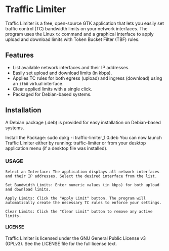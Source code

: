 # Traffic Limiter

Traffic Limiter is a free, open-source GTK application that lets you easily set traffic control (TC) bandwidth limits on your network interfaces. The program uses the Linux `tc` command and a graphical interface to apply upload and download limits with Token Bucket Filter (TBF) rules.

## Features

- List available network interfaces and their IP addresses.
- Easily set upload and download limits (in kbps).
- Applies TC rules for both egress (upload) and ingress (download) using an `ifb0` virtual interface.
- Clear applied limits with a single click.
- Packaged for Debian-based systems.

## Installation
A Debian package (.deb) is provided for easy installation on Debian-based systems.

Install the Package:
    sudo dpkg -i traffic-limiter_1.0.deb
You can now launch Traffic Limiter either by running:
    traffic-limiter
or from your desktop application menu (if a desktop file was installed).

### USAGE

    Select an Interface: The application displays all network interfaces and their IP addresses. Select the desired interface from the list.

    Set Bandwidth Limits: Enter numeric values (in kbps) for both upload and download limits.

    Apply Limits: Click the "Apply Limit" button. The program will automatically create the necessary TC rules to enforce your settings.

    Clear Limits: Click the "Clear Limit" button to remove any active limits.

#### LICENSE

Traffic Limiter is licensed under the GNU General Public License v3 (GPLv3). See the LICENSE file for the full license text.
